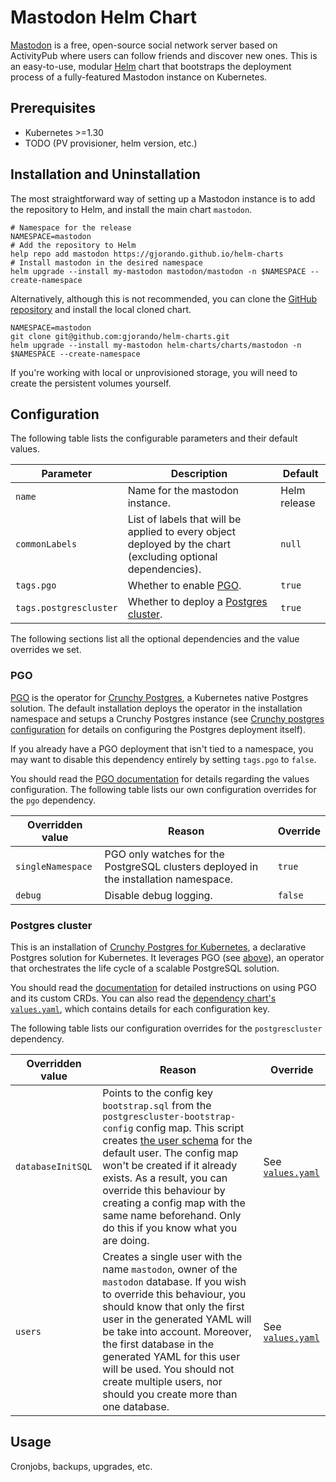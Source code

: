 # Mastodon Helm Chart

[Mastodon](https://github.com/mastodon/mastodon) is a free, open-source social network server based on ActivityPub where users can follow friends and discover new ones. This is an easy-to-use, modular [Helm](https://helm.sh) chart that bootstraps the deployment process of a fully-featured Mastodon instance on Kubernetes.

## Prerequisites

- Kubernetes >=1.30
- TODO (PV provisioner, helm version, etc.)

## Installation and Uninstallation

The most straightforward way of setting up a Mastodon instance is to add the repository to Helm, and install the main chart `mastodon`.

```
# Namespace for the release
NAMESPACE=mastodon
# Add the repository to Helm
help repo add mastodon https://gjorando.github.io/helm-charts
# Install mastodon in the desired namespace
helm upgrade --install my-mastodon mastodon/mastodon -n $NAMESPACE --create-namespace
```

Alternatively, although this is not recommended, you can clone the [GitHub repository](https://github.com/gjorando/helm-charts) and install the local cloned chart.

```
NAMESPACE=mastodon
git clone git@github.com:gjorando/helm-charts.git
helm upgrade --install my-mastodon helm-charts/charts/mastodon -n $NAMESPACE --create-namespace
```

If you're working with local or unprovisioned storage, you will need to create the persistent volumes yourself.

## Configuration

The following table lists the configurable parameters and their default values.

| Parameter  | Description | Default |
|---|---|---|
| `name` | Name for the mastodon instance. | Helm release  |
| `commonLabels` |List of labels that will be applied to every object deployed by the chart (excluding optional dependencies). | `null`  |
| `tags.pgo` | Whether to enable [PGO](#pgo). | `true`  |
| `tags.postgrescluster` | Whether to deploy a [Postgres cluster](#pgo). | `true`  |

The following sections list all the optional dependencies and the value overrides we set.

### PGO

[PGO](https://github.com/CrunchyData/postgres-operator) is the operator for [Crunchy Postgres](https://www.crunchydata.com/products/crunchy-postgresql-for-kubernetes), a Kubernetes native Postgres solution. The default installation deploys the operator in the installation namespace and setups a Crunchy Postgres instance (see [Crunchy postgres configuration](#postgres) for details on configuring the Postgres deployment itself).

If you already have a PGO deployment that isn't tied to a namespace, you may want to disable this dependency entirely by setting `tags.pgo` to `false`.

You should read the [PGO documentation](https://access.crunchydata.com/documentation/postgres-operator/latest/installation/helm) for details regarding the values configuration. The following table lists our own configuration overrides for the `pgo` dependency.

| Overridden value | Reason | Override |
|---|---|---|
| `singleNamespace` | PGO only watches for the PostgreSQL clusters deployed in the installation namespace.   | `true` |
| `debug` | Disable debug logging. | `false` |

### Postgres cluster

This is an installation of [Crunchy Postgres for Kubernetes](https://access.crunchydata.com/documentation/postgres-operator/latest), a declarative Postgres solution for Kubernetes. It leverages PGO (see [above](#pgo)), an operator that orchestrates the life cycle of a scalable PostgreSQL solution.

You should read the [documentation](https://access.crunchydata.com/documentation/postgres-operator/latest/tutorials/basic-setup/create-cluster) for detailed instructions on using PGO and its custom CRDs. You can also read the [dependency chart's `values.yaml`](charts/postgrescluster/values.yaml), which contains details for each configuration key.

The following table lists our configuration overrides for the `postgrescluster` dependency.

| Overridden value | Reason | Override |
|---|---|---|
| `databaseInitSQL` | Points to the config key `bootstrap.sql` from the `postgrescluster-bootstrap-config` config map. This script creates [the user schema](https://www.crunchydata.com/blog/be-ready-public-schema-changes-in-postgres-15) for the default user. The config map won't be created if it already exists. As a result, you can override this behaviour by creating a config map with the same name beforehand. Only do this if you know what you are doing. | See [`values.yaml`](values.yaml) |
| `users` | Creates a single user with the name `mastodon`, owner of the `mastodon` database. If you wish to override this behaviour, you should know that only the first user in the generated YAML will be take into account. Moreover, the first database in the generated YAML for this user will be used. You should not create multiple users, nor should you create more than one database. | See [`values.yaml`](values.yaml) |

## Usage

Cronjobs, backups, upgrades, etc.
